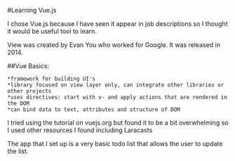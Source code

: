 #Learning Vue.js

I chose Vue.js because I have seen it appear in job descriptions so I thought it would be useful tool to learn.

View was created by Evan You who worked for Google. It was released in 2014.

##Vue Basics:

    *framework for building UI's
    *library focused on view layer only, can integrate other libraries or other projects
    *uses directives: start with v- and apply actions that are rendered in the DOM
    *can bind data to text, attributes and structure of DOM

I tried using the tutorial on vuejs.org but found it to be a bit overwhelming so I used other resources I found including Laracasts

The app that I set up is a very basic todo list that allows the user to update the list.
